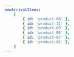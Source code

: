 ```yaml
---
newArrivalItems:
    [
        { id: 'product-08' },
        { id: 'product-11' },
        { id: 'product-03' },
        { id: 'product-05' },
        { id: 'product-07' },
        { id: 'product-01' },
    ]
---
```

